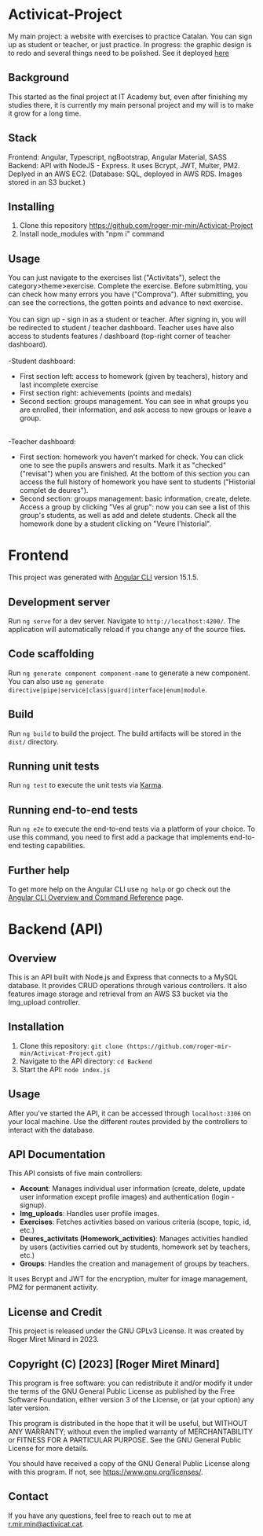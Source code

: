 # Activicat-Project
My main project: a website with exercises to practice Catalan. You can sign up as student or teacher, or just practice. In progress: the graphic design is to redo and several things need to be polished. See it deployed [here](http://activicat.cat)

## Background
This started as the final project at IT Academy but, even after finishing my studies there, it is currently my main personal project and my will is to make it grow for a long time.

## Stack
Frontend: Angular, Typescript, ngBootstrap, Angular Material, SASS
Backend: API with NodeJS - Express. It uses Bcrypt, JWT, Multer, PM2. Deplyed in an AWS EC2. (Database: SQL, deployed in AWS RDS. Images stored in an S3 bucket.)

## Installing
1. Clone this repository https://github.com/roger-mir-min/Activicat-Project
2. Install node_modules with "npm i" command

## Usage
You can just navigate to the exercises list ("Activitats"), select the category>theme>exercise. Complete the exercise. Before submitting, you can check how many errors you have ("Comprova"). After submitting, you can see the corrections, the gotten points and advance to next exercise.<br><br>
You can sign up - sign in as a student or teacher. After signing in, you will be redirected to student / teacher dashboard. Teacher uses have also access to students features / dashboard (top-right corner of teacher dashboard).<br><br>
-Student dashboard:
<ul>
  <li>First section left: access to homework (given by teachers), history and last incomplete exercise</li>
  <li>First section right: achievements (points and medals)</li>
  <li>Second section: groups management. You can see in what groups you are enrolled, their information, and ask access to new groups or leave a group.</li>
  </ul><br>
 -Teacher dashboard:
 <ul>
  <li>First section: homework you haven't marked for check. You can click one to see the pupils answers and results. Mark it as "checked" ("revisat") when you are finished. At the bottom of this section you can access the full history of homework you have sent to students ("Historial complet de deures").</li>
  <li>Second section: groups management: basic information, create, delete. Access a group by clicking "Ves al grup": now you can see a list of this group's students, as well as add and delete students. Check all the homework done by a student clicking on "Veure l'historial".</li>
  </ul>


# Frontend
This project was generated with [Angular CLI](https://github.com/angular/angular-cli) version 15.1.5.

## Development server

Run `ng serve` for a dev server. Navigate to `http://localhost:4200/`. The application will automatically reload if you change any of the source files.

## Code scaffolding

Run `ng generate component component-name` to generate a new component. You can also use `ng generate directive|pipe|service|class|guard|interface|enum|module`.

## Build

Run `ng build` to build the project. The build artifacts will be stored in the `dist/` directory.

## Running unit tests

Run `ng test` to execute the unit tests via [Karma](https://karma-runner.github.io).

## Running end-to-end tests

Run `ng e2e` to execute the end-to-end tests via a platform of your choice. To use this command, you need to first add a package that implements end-to-end testing capabilities.

## Further help

To get more help on the Angular CLI use `ng help` or go check out the [Angular CLI Overview and Command Reference](https://angular.io/cli) page.

# Backend (API)

## Overview
This is an API built with Node.js and Express that connects to a MySQL database. It provides CRUD operations through various controllers. It also features image storage and retrieval from an AWS S3 bucket via the Img_upload controller.

## Installation
1. Clone this repository: `git clone (https://github.com/roger-mir-min/Activicat-Project.git)`
2. Navigate to the API directory: `cd Backend`
3. Start the API: `node index.js`

## Usage
After you've started the API, it can be accessed through `localhost:3306` on your local machine. Use the different routes provided by the controllers to interact with the database.

## API Documentation
This API consists of five main controllers:

- **Account**: Manages individual user information (create, delete, update user information except profile images) and authentication (login - signup).
- **Img_uploads**: Handles user profile images.
- **Exercises**: Fetches activities based on various criteria (scope, topic, id, etc.)
- **Deures_activitats (Homework_activities)**: Manages activities handled by users (activities carried out by students, homework set by teachers, etc.)
- **Groups**: Handles the creation and management of groups by teachers.

It uses Bcrypt and JWT for the encryption, multer for image management, PM2 for permanent activity.

## License and Credit
This project is released under the GNU GPLv3 License. It was created by Roger Miret Minard in 2023.

## Copyright (C) [2023] [Roger Miret Minard]
This program is free software: you can redistribute it and/or modify
it under the terms of the GNU General Public License as published by
the Free Software Foundation, either version 3 of the License, or
(at your option) any later version.

This program is distributed in the hope that it will be useful,
but WITHOUT ANY WARRANTY; without even the implied warranty of
MERCHANTABILITY or FITNESS FOR A PARTICULAR PURPOSE.  See the
GNU General Public License for more details.

You should have received a copy of the GNU General Public License
along with this program.  If not, see <https://www.gnu.org/licenses/>.

## Contact
If you have any questions, feel free to reach out to me at r.mir.min@activicat.cat.
